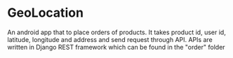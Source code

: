 # GeoLocation
An android app that to place orders of products. It takes product id, user id, latitude, longitude and address and send request through API.
APIs are written in Django REST framework which can be found in the "order" folder
